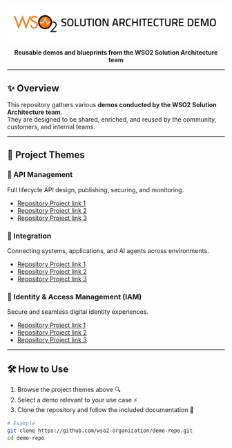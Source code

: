 <p align="center">
  <img src="https://raw.githubusercontent.com/Wso2DemoOrganization/.github/refs/heads/main/profile/logo.png" alt="WSO2 Logo"/>
</p>

<p align="center">
  <b>Reusable demos and blueprints from the WSO2 Solution Architecture team</b><br/>
</p>

---

## ✨ Overview

This repository gathers various **demos conducted by the WSO2 Solution Architecture team**.  
They are designed to be shared, enriched, and reused by the community, customers, and internal teams.  

---

## 📂 Project Themes

### 🔗 API Management
Full lifecycle API design, publishing, securing, and monitoring.  
- [Repository Project link 1](#)  
- [Repository Project link 2](#)  
- [Repository Project link 3](#)  

### 🔄 Integration
Connecting systems, applications, and AI agents across environments.  
- [Repository Project link 1](#)  
- [Repository Project link 2](#)  
- [Repository Project link 3](#)  

### 🔐 Identity & Access Management (IAM)
Secure and seamless digital identity experiences.  
- [Repository Project link 1](#)  
- [Repository Project link 2](#)  
- [Repository Project link 3](#)  

---

## 🛠️ How to Use

1. Browse the project themes above 🔍  
2. Select a demo relevant to your use case ⚡  
3. Clone the repository and follow the included documentation 📖  

```bash
# Example
git clone https://github.com/wso2-organization/demo-repo.git
cd demo-repo
